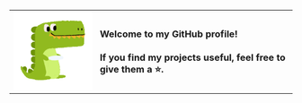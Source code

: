 
<!--
**saidake/saidake** is a ✨ _special_ ✨ repository because its `README.md` (this file) appears on your GitHub profile.

Here are some ideas to get you started:

- 🔭 I’m currently working on ...
- 🌱 I’m currently learning ...
- 👯 I’m looking to collaborate on ...
- 🤔 I’m looking for help with ...
- 💬 Ask me about ...
- 📫 How to reach me: ...
- 😄 Pronouns: ...
- ⚡ Fun fact: ...
-->
<table style="border: none;">
<tr>
  <td><img src="assets/crocodile.gif"/>
</td>
  <td>
    <h3>Welcome to my GitHub profile!</h3>
    <h3>If you find my projects useful, feel free to give them a ⭐.</h3>
  </td>
</tr>
</table>



